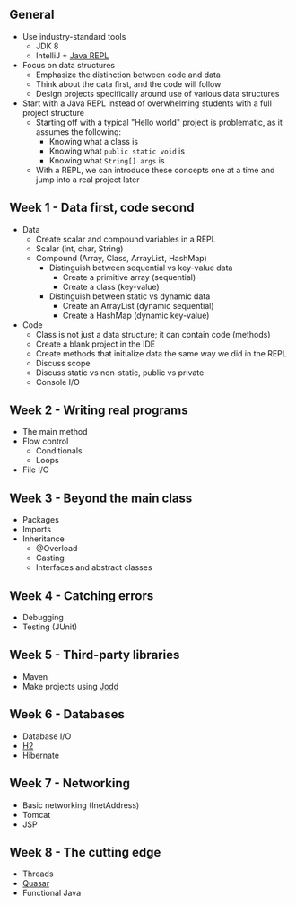 ## General

* Use industry-standard tools
  * JDK 8
  * IntelliJ + [Java REPL](https://plugins.jetbrains.com/plugin/7215?pr=)
* Focus on data structures
  * Emphasize the distinction between code and data
  * Think about the data first, and the code will follow
  * Design projects specifically around use of various data structures
* Start with a Java REPL instead of overwhelming students with a full project structure
  * Starting off with a typical "Hello world" project is problematic, as it assumes the following:
    * Knowing what a class is
    * Knowing what `public static void` is
    * Knowing what `String[] args` is
  * With a REPL, we can introduce these concepts one at a time and jump into a real project later

## Week 1 - Data first, code second

* Data
  * Create scalar and compound variables in a REPL
  * Scalar (int, char, String)
  * Compound (Array, Class, ArrayList, HashMap)
    * Distinguish between sequential vs key-value data
      * Create a primitive array (sequential)
      * Create a class (key-value)
    * Distinguish between static vs dynamic data
      * Create an ArrayList (dynamic sequential)
      * Create a HashMap (dynamic key-value)
* Code
  * Class is not just a data structure; it can contain code (methods)
  * Create a blank project in the IDE
  * Create methods that initialize data the same way we did in the REPL
  * Discuss scope
  * Discuss static vs non-static, public vs private
  * Console I/O

## Week 2 - Writing real programs

* The main method
* Flow control
  * Conditionals
  * Loops
* File I/O

## Week 3 - Beyond the main class

* Packages
* Imports
* Inheritance
  * @Overload
  * Casting
  * Interfaces and abstract classes

## Week 4 - Catching errors

* Debugging
* Testing (JUnit)

## Week 5 - Third-party libraries

* Maven
* Make projects using [Jodd](http://jodd.org/)

## Week 6 - Databases

* Database I/O
* [H2](http://www.h2database.com/html/main.html)
* Hibernate

## Week 7 - Networking

* Basic networking (InetAddress)
* Tomcat
* JSP

## Week 8 - The cutting edge

* Threads
* [Quasar](http://docs.paralleluniverse.co/quasar/)
* Functional Java
